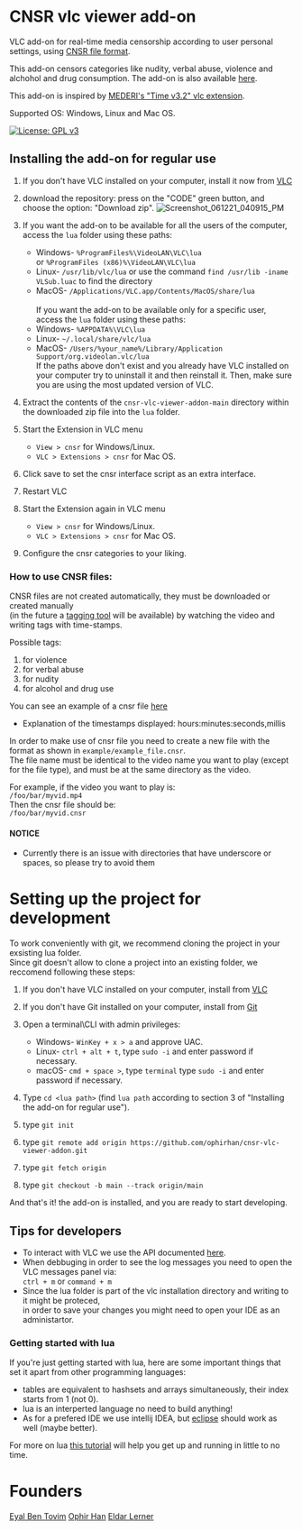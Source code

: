 # CNSR vlc viewer add-on

VLC add-on for real-time media censorship according to user personal settings,
using [CNSR file format](https://github.com/ophirhan/cnsr-file-format-specification).

This add-on censors categories like nudity, verbal abuse, violence and alchohol and drug consumption.
The add-on is also available [here](https://addons.videolan.org/p/1537958/).

This add-on is inspired by [MEDERI's "Time v3.2" vlc extension](https://addons.videolan.org/p/1154032/).

Supported OS: Windows, Linux and Mac OS.

[![License: GPL v3](https://img.shields.io/badge/License-GPLv3-blue.svg)](https://www.gnu.org/licenses/gpl-3.0)

## Installing the add-on for regular use

1. If you don't have VLC installed on your computer, install it now from [VLC](https://www.videolan.org/)
2. download the repository: press on the "CODE" green button, and choose the option: "Download zip".
![Screenshot_061221_040915_PM](https://user-images.githubusercontent.com/19567966/121777049-c8d80580-cb98-11eb-9ac7-6db63a0c518f.jpg)
			       
3. If you want the add-on to be available for all the users of the 
    computer, access the `lua` folder using these paths:
   - Windows- `%ProgramFiles%\VideoLAN\VLC\lua`<br/>  or  `%ProgramFiles (x86)%\VideoLAN\VLC\lua`<br/>
   - Linux- `/usr/lib/vlc/lua` or use the command `find /usr/lib -iname VLSub.luac` to find the directory <br/>
   - MacOS- `/Applications/VLC.app/Contents/MacOS/share/lua`<br/>
     <br/>
   If you want the add-on to be available only for a specific user,
   access the `lua` folder using these paths:
   - Windows- `%APPDATA%\VLC\lua`<br/>
   - Linux- `~/.local/share/vlc/lua`<br/>
   - MacOS- `/Users/%your_name%/Library/Application Support/org.videolan.vlc/lua`<br/>
   If the paths above don't exist and you already have VLC installed on your computer try to uninstall it and then reinstall it. 
   Then, make sure you are using the most updated version of VLC.
  
4. Extract the contents of the `cnsr-vlc-viewer-addon-main` directory within the downloaded zip file into the `lua` folder.
5. Start the Extension in VLC menu
    - `View > cnsr` for Windows/Linux.
    - `VLC > Extensions > cnsr` for Mac OS.
6. Click save to set the cnsr interface script as an extra interface.
7. Restart VLC
8. Start the Extension again in VLC menu
    - `View > cnsr` for Windows/Linux.
    - `VLC > Extensions > cnsr` for Mac OS.
9. Configure the cnsr categories to your liking.

### How to use CNSR files:
CNSR files are not created automatically, they must be downloaded or created manually<br/>
(in the future a [tagging tool](https://github.com/ophirhan/cnsr-tagging-tool) will be available) 
by watching the video and writing tags with time-stamps.<br/>

Possible tags:<br/>
1. for violence<br/>
2. for verbal abuse<br/>
3. for nudity<br/>
4. for alcohol and drug use<br/>

You can see an example of a cnsr file [here](https://github.com/ophirhan/cnsr-vlc-viewer-addon/tree/main/example)<br/>
- Explanation of the timestamps displayed: hours:minutes:seconds,millis

In order to make use of cnsr file you need to create a new file with the format as shown in `example/example_file.cnsr`.<br/>
The file name must be identical to the video name you want to play (except for the file type), and must be at the same directory as the video.

For example, if the video you want to play is: <br>
`/foo/bar/myvid.mp4` <br>
Then the cnsr file should be: <br>
`/foo/bar/myvid.cnsr`

#### NOTICE
- Currently there is an issue with directories that have underscore or spaces, so please try to avoid them


# Setting up the project for development
To work conveniently with git, we recommend cloning the project in your exsisting lua folder.<br/>
Since git doesn't allow to clone a project into an existing folder, we reccomend following these steps:

1. If you don't have VLC installed on your computer, install from [VLC](https://www.videolan.org/)

2. If you don't have Git installed on your computer, install from [Git](https://git-scm.com/downloads)

3. Open a terminal\CLI with admin privileges:
    - Windows- `WinKey + x > a` and approve UAC.
    - Linux- `ctrl + alt + t`, type `sudo -i` and enter password if necessary.
    - macOS- `cmd + space >`, type `terminal` type `sudo -i` and enter password if necessary.
    
4. Type `cd <lua path>` (find `lua path` according to section 3 of "Installing the add-on for regular use").
5. type `git init`
6. type `git remote add origin https://github.com/ophirhan/cnsr-vlc-viewer-addon.git`
7. type `git fetch origin`
8. type `git checkout -b main --track origin/main`

And that's it! the add-on is installed, and you are ready to start developing.<br/>

## Tips for developers
- To interact with VLC we use the API documented [here](http://git.videolan.org/?p=vlc/vlc-3.0.git;a=blob_plain;f=share/lua/README.txt).
- When debbuging in order to see the log messages you need to open the VLC messages panel via:<br/>
`ctrl + m` or `command + m`<br/>
- Since the lua folder is part of the vlc installation directory and writing to it might be proteced,<br/>
in order to save your changes you might need to open your IDE as an administartor.<br/>
### Getting started with lua
If you're just getting started with lua, here are some important things that set it apart from other programming languages:<br/>
- tables are equivalent to hashsets and arrays simultaneously, their index starts from 1 (not 0).<br/>
- lua is an interperted language no need to build anything!<br/>
- As for a prefered IDE we use intellij IDEA, but [eclipse](https://www.eclipse.org/ldt/#installation) should work as well (maybe better).<br/>

For more on lua [this tutorial](https://www.tutorialspoint.com/lua/index.htm) will help you get up and running in little to no time.<br/>


# Founders

[Eyal Ben Tovim](https://github.com/eyal1889) [Ophir Han](https://github.com/ophirhan) [Eldar Lerner](https://github.com/eldarlerner)

